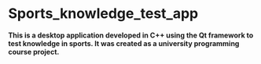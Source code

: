 # Sports_knowledge_test_app

**This is a desktop application developed in C++ using the Qt framework to test knowledge in sports. It was created as a university programming course project.**